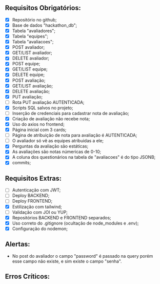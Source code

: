 ## Requisitos Obrigatórios:

- [x] Repositório no github;
- [x] Base de dados "hackathon_db";
- [x] Tabela "avaliadores";
- [x] Tabela "equipes";
- [x] Tabela "avaliacoes";
- [x] POST avaliador;
- [x] GET/LIST avaliador;
- [x] DELETE avaliador;
- [x] POST equipe;
- [x] GET/LIST equipe;
- [x] DELETE equipe;
- [x] POST avaliação;
- [x] GET/LIST avaliação;
- [x] DELETE avaliação;
- [x] PUT avaliação;
- [ ] Rota PUT avaliação AUTENTICADA;
- [x] Scripts SQL salvos no projeto;
- [ ] Inserção de credenciais para cadastrar nota de avaliação;
- [x] Criação de avaliação não recebe nota;
- [x] Uso do axios no frontend;
- [x] Página inicial com 3 cards;
- [ ] Página de atribuição de nota para avaliação é AUTENTICADA;
- [ ] O avaliador só vê as equipes atribuidas a ele;
- [x] Perguntas da avaliação são estáticas;
- [x] As avaliações são notas númericas de 0-10;
- [x] A coluna dos questionários na tabela de "avaliacoes" é do tipo JSONB;
- [x] commits;

## Requisitos Extras:

- [ ] Autenticação com JWT;
- [ ] Deploy BACKEND;
- [ ] Deploy FRONTEND;
- [x] Estilização com tailwind;
- [ ] Validação com JOI ou YUP;
- [x] Repositórios BACKEND e FRONTEND separados;
- [x] Uso correto do .gitignore (ocultação de node_modules e .env);
- [x] Configuração do nodemon;

## Alertas:

  - No post do avaliador o campo "password" é passado na query porém esse campo não existe, e sim existe o campo "senha".

## Erros Críticos:
